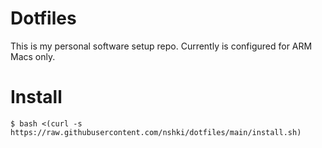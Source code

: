 Dotfiles
========

This is my personal software setup repo. Currently is configured for ARM Macs only.


# Install

```
$ bash <(curl -s https://raw.githubusercontent.com/nshki/dotfiles/main/install.sh)
```
